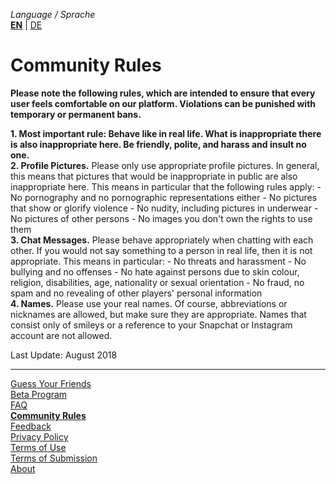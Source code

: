 _Language / Sprache_<br />
[__EN__](/community-rules-en) | [DE](/community-rules)

# Community Rules

__Please note the following rules, which are intended to ensure that every user feels comfortable on our platform. Violations can be punished with temporary or permanent bans.__

__1. Most important rule: Behave like in real life. What is inappropriate there is also inappropriate here. Be friendly, polite, and harass and insult no one.__<br />
__2. Profile Pictures.__ Please only use appropriate profile pictures. In general, this means that pictures that would be inappropriate in public are also inappropriate here. This means in particular that the following rules apply:
    - No pornography and no pornographic representations either
    - No pictures that show or glorify violence
    - No nudity, including pictures in underwear
    - No pictures of other persons
    - No images you don't own the rights to use them<br />
__3. Chat Messages.__ Please behave appropriately when chatting with each other. If you would not say something to a person in real life, then it is not appropriate. This means in particular:
    - No threats and harassment
    - No bullying and no offenses
    - No hate against persons due to skin colour, religion, disabilities, age, nationality or sexual orientation
    - No fraud, no spam and no revealing of other players' personal information<br />
__4. Names.__ Please use your real names. Of course, abbreviations or nicknames are allowed, but make sure they are appropriate. Names that consist only of smileys or a reference to your Snapchat or Instagram account are not allowed.​

Last Update: August 2018

---

[Guess Your Friends](/index-en)<br />
[Beta Program](/beta-program-en)<br />
[FAQ](/faq-en)<br />
[__Community Rules__](/community-rules-en)<br />
[Feedback](/feedback-en)<br />
[Privacy Policy](/privacy-en)<br />
[Terms of Use](/terms-of-use-en)<br />
[Terms of Submission](/terms-of-submissions-en)<br />
[About](/about-en)